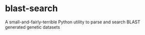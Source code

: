# blast-search
A small-and-fairly-terrible Python utility to parse and search BLAST generated genetic datasets 

